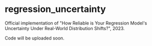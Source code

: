 # regression_uncertainty
Official implementation of "How Reliable is Your Regression Model's Uncertainty Under Real-World Distribution Shifts?", 2023.

Code will be uploaded soon.
